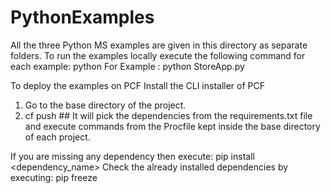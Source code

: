 # PythonExamples
All the three Python MS examples are given in this directory as separate folders. 
To run the examples locally execute the following command for each example:
python <filename> For Example : python StoreApp.py
  
To deploy the examples on PCF
Install the CLI installer of PCF

1. Go to the base directory of the project.
2. cf push ## It will pick the  dependencies from the requirements.txt  file and execute commands from the Procfile kept inside the base directory of each project.

If you are missing any dependency then execute: pip install <dependency_name>
Check the already installed dependencies by executing: pip freeze
